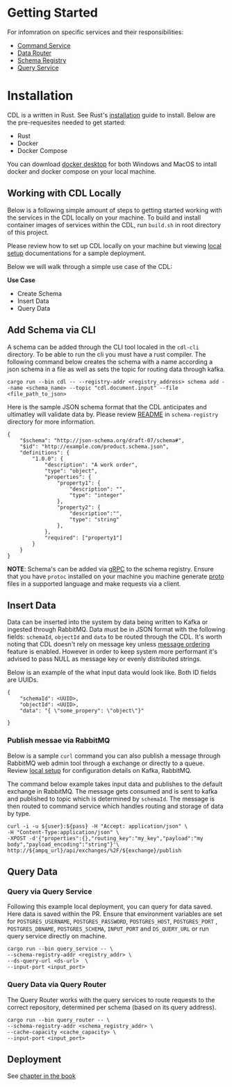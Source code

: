 # Getting Started
For infomration on specific services and their responsibilities:

- [Command Service][command-service]
- [Data Router][data-router]
- [Schema Registry][schema-registry]
- [Query Service][query-service]

# Installation
CDL is a written in Rust. See Rust's [installation][installation] guide to install. Below are the pre-requesites needed
to get started:

- Rust
- Docker
- Docker Compose

You can download [docker desktop][docker-desktop] for both Windows and MacOS to intall docker and docker compose on your
local machine.

## Working with CDL Locally
Below is a following simple amount of steps to getting started working with the services in the CDL locally on your
machine. To build and install container images of services within the CDL, run `build.sh` in root directory of this
project.

Please review how to set up CDL locally on your machine but viewing [local setup][local-setup] documentations for a
sample deployment.

Below we will walk through a simple use case of the CDL:

**Use Case**

- Create Schema
- Insert Data
- Query Data

## Add Schema via CLI
A schema can be added through the CLI tool localed in the `cdl-cli` directory. To be able to run the cli you must have a
rust compiler. The following command below creates the schema with a name according a json schema in a file as well as
sets the topic for routing data through kafka.

```
cargo run --bin cdl -- --registry-addr <registry_address> schema add --name <schema_name> --topic "cdl.document.input" --file <file_path_to_json>
```

Here is the sample JSON schema format that the CDL anticipates and ultimatley will validate data by. Please
review [README][schema-registry] in `schema-registry` directory for more information.

```
{
    "$schema": "http://json-schema.org/draft-07/schema#",
    "$id": "http://example.com/product.schema.json",
    "definitions": {
        "1.0.0": {
            "description": "A work order",
            "type": "object",
            "properties": {
                "property1": {
                    "description": "",
                    "type": "integer"
                },
                "property2": {
                    "description":"",
                    "type": "string" 
                },
            },
            "required": ["property1"]
        }
    }
}
```

**NOTE**: Schema's can be added via [gRPC][grpc] to the schema registry. Ensure that you have `protoc` installed on your
machine you machine generate [proto][proto] files in a supported language and make requests via a client.

## Insert Data
Data can be inserted into the system by data being written to Kafka or ingested through RabbitMQ. Data must be in JSON
format with the following fields: `schemaId`, `objectId` and `data` to be routed through the CDL. It's worth noting that
CDL doesn't rely on message key unless [message ordering][message-ordering] feature is enabled. However in order to keep
system more performant it's advised to pass NULL as message key or evenly distributed strings.

Below is an example of the what input data would look like. Both ID fields are UUIDs.

```
{
    "schemaId": <UUID>,
    "objectId": <UUID>,
    "data": "{ \"some_propery": \"object\"}"

}
```

### Publish messae via RabbitMQ
Below is a sample `curl` command you can also publish a message through RabbitMQ web admin tool through a exchange or
directly to a queue. Review [local setup][local-setup] for configuration details on Kafka, RabbitMQ.

The command below example takes input data and publishes to the default exchange in RabbitMQ. The message gets consumed
and is sent to kafka and published to topic which is determined by `schemaId`. The message is then routed to command
service which handles routing and storage of data by type.

```
curl -i -u ${user}:${pass} -H "Accept: application/json" \
-H "Content-Type:application/json" \
-XPOST -d'{"properties":{},"routing_key":"my_key","payload":"my body","payload_encoding":"string"}'\
http://${ampq_url}/api/exchanges/%2F/${exchange}/publish
```

## Query Data

### Query via Query Service
Following this example local deployment, you can query for data saved. Here data is saved within the PR. Ensure that
environment variables are set for `POSTGRES_USERNAME`, `POSTGRES_PASSWORD`, `POSTGRES_HOST`, `POSTGRES_PORT`
, `POSTGRES_DBNAME`, `POSTGRES_SCHEMA`, `INPUT_PORT` and `DS_QUERY_URL` or run query service directly on machine.

```
cargo run --bin query_service -- \
--schema-registry-addr <registry_addr> \
--ds-query-url <ds-url>  \
--input-port <input_port>
```

### Query Data via Query Router
The Query Router works with the query services to route requests to the correct repository, determined per schema (based
on its query address).

```
cargo run --bin query_router -- \
--schema-registry-addr <schema_registry_addr> \
--cache-capacity <cache_capacity> \
--input-port <input_port>
```

## Deployment
See [chapter in the book][deployment]


[command-service]: ./architecture/command_service.md

[data-router]: ./architecture/data_router.md

[deployment]: ./deployment/index.md

[docker-desktop]: https://docs.docker.com/desktop/

[grpc]: https://grpc.io/docs/what-is-grpc/introduction/

[installation]: https://www.rust-lang.org/tools/install

[local-setup]: deployment/local/index.md

[proto]: https://github.com/epiphany-platform/CommonDataLayer/tree/develop/crates/rpc/proto

[query-service]: ./architecture/query_service.md

[schema-registry]: ./architecture/schema_registry.md

[message-ordering]: ./features/ordering.md
